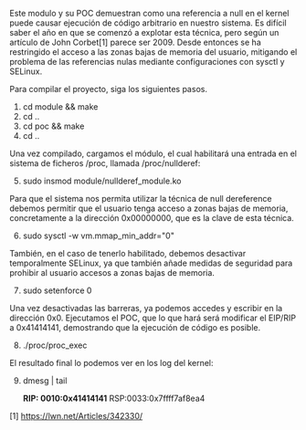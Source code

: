 Este modulo y su POC demuestran como una referencia a null en el kernel puede causar ejecución de código arbitrario en nuestro sistema. Es difícil saber el año en que se comenzó a explotar esta técnica, pero según un artículo de John Corbet[1] parece ser 2009. Desde entonces se ha restringido el acceso a las zonas bajas de memoria del usuario, mitigando el problema de las referencias nulas mediante configuraciones con sysctl y SELinux.

Para compilar el proyecto, siga los siguientes pasos.

  1. cd module && make
  2. cd ..
  3. cd poc && make
  4. cd ..
  
Una vez compilado, cargamos el módulo, el cual habilitará una entrada en el sistema de ficheros /proc, llamada /proc/nullderef:
  
  5. sudo insmod module/nullderef_module.ko
 
Para que el sistema nos permita utilizar la técnica de null dereference debemos permitir que el usuario tenga acceso a zonas bajas de memoria, concretamente a la dirección 0x00000000, que es la clave de esta técnica.
  
  6. sudo sysctl -w vm.mmap_min_addr="0"

También, en el caso de tenerlo habilitado, debemos desactivar temporalmente SELinux, ya que también añade medidas de seguridad para prohibir al usuario accesos a zonas bajas de memoria. 
  
  7. sudo setenforce 0

Una vez desactivadas las barreras, ya podemos accedes y escribir en la dirección 0x0. Ejecutamos el POC, que lo que hará será modificar el EIP/RIP a 0x41414141, demostrando que la ejecución de código es posible.

  8. ./proc/proc_exec

El resultado final lo podemos ver en los log del kernel:
  
  9. dmesg | tail
     
     **RIP: 0010:0x41414141** RSP:0033:0x7ffff7af8ea4


[1] https://lwn.net/Articles/342330/
